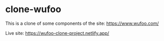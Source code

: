 # clone-wufoo
This is a clone of some components of the site: https://www.wufoo.com/

Live site: https://wufoo-clone-project.netlify.app/
